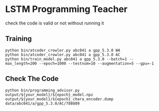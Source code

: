 LSTM Programming Teacher
========================

check the code is valid or not without running it

Training
--------

```
python bin/atcoder_crowler.py abc041 a gpp_5.3.0 WA
python bin/atcoder_crowler.py abc041 a gpp_5.3.0 AC
python bin/train_model.py abc041 a gpp_5.3.0 --batch=1 --max_length=200 --epoch=1000 --testnum=10 --augmentation=5 --gpu=-1
```

Check The Code
--------------

```
python bin/programming_advisor.py output/${your_model}/${epoch}_model.npz output/${your_model}/${epoch}_chara_encoder.dump data/abc041/a/gpp_5.3.0/AC/788889
```

